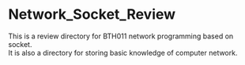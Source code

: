 # Network_Socket_Review
This is a review directory for BTH011 network programming based on socket.  
It is also a directory for storing basic knowledge of computer network.
